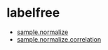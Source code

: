 # labelfree



+ [sample.normalize](labelfree/sample.normalize.1) 
+ [sample.normalize.correlation](labelfree/sample.normalize.correlation.1) 
